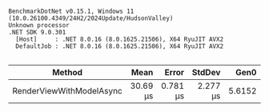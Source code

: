 ```

BenchmarkDotNet v0.15.1, Windows 11 (10.0.26100.4349/24H2/2024Update/HudsonValley)
Unknown processor
.NET SDK 9.0.301
  [Host]     : .NET 8.0.16 (8.0.1625.21506), X64 RyuJIT AVX2
  DefaultJob : .NET 8.0.16 (8.0.1625.21506), X64 RyuJIT AVX2


```
| Method                   | Mean     | Error    | StdDev   | Gen0   | Allocated |
|------------------------- |---------:|---------:|---------:|-------:|----------:|
| RenderViewWithModelAsync | 30.69 μs | 0.781 μs | 2.277 μs | 5.6152 |  23.16 KB |
